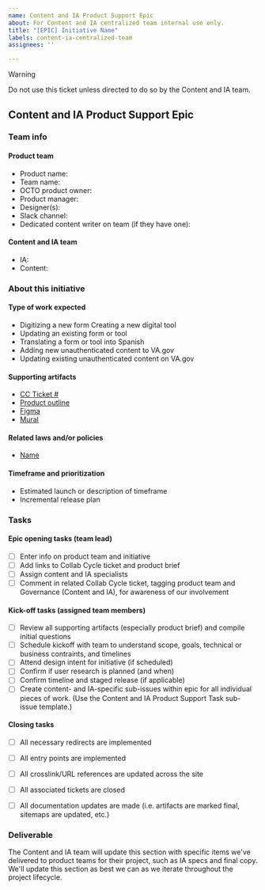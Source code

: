 ```yaml
---
name: Content and IA Product Support Epic
about: For Content and IA centralized team internal use only.
title: "[EPIC] Initiative Name"
labels: content-ia-centralized-team
assignees: ''

---
```


> [!WARNING]
> Do not use this ticket unless directed to do so by the Content and IA team.

## Content and IA Product Support Epic

### Team info

#### Product team

- Product name: 
- Team name: 
- OCTO product owner: 
- Product manager:
- Designer(s): 
- Slack channel:
- Dedicated content writer on team (if they have one):

#### Content and IA team
- IA:
- Content:
 
### About this initiative

#### Type of work expected

- Digitizing a new form Creating a new digital tool
- Updating an existing form or tool
- Translating a form or tool into Spanish
- Adding new unauthenticated content to VA.gov
- Updating existing unauthenticated content on VA.gov

#### Supporting artifacts
- [CC Ticket #]()
- [Product outline]()
- [Figma]()
- [Mural]()

#### Related laws and/or policies
- [Name]()
  

#### Timeframe and prioritization

- Estimated launch or description of timeframe
- Incremental release plan


### Tasks

#### Epic opening tasks (team lead)
- [ ] Enter info on product team and initiative
- [ ] Add links to Collab Cycle ticket and product brief
- [ ] Assign content and IA specialists
- [ ] Comment in related Collab Cycle ticket, tagging product team and Governance (Content and IA), for awareness of our involvement

#### Kick-off tasks (assigned team members)
- [ ] Review all supporting artifacts (especially product brief) and compile initial questions
- [ ] Schedule kickoff with team to understand scope, goals, technical or business contraints, and timelines
- [ ] Attend design intent for initiative (if scheduled)
- [ ] Confirm if user research is planned (and when)
- [ ] Confirm timeline and staged release (if applicable)
- [ ] Create content- and IA-specific sub-issues within epic for all individual pieces of work. (Use the Content and IA Product Support Task sub-issue template.)

#### Closing tasks
- [ ] All necessary redirects are implemented
- [ ] All entry points are implemented
- [ ] All crosslink/URL references are updated across the site
- [ ] All associated tickets are closed
- [ ] All documentation updates are made (i.e. artifacts are marked final, sitemaps are updated, etc.)


### Deliverable
The Content and IA team will update this section with specific items we've delivered to product teams for their project, such as IA specs and final copy. We'll update this section as best we can as we iterate throughout the project lifecycle.


